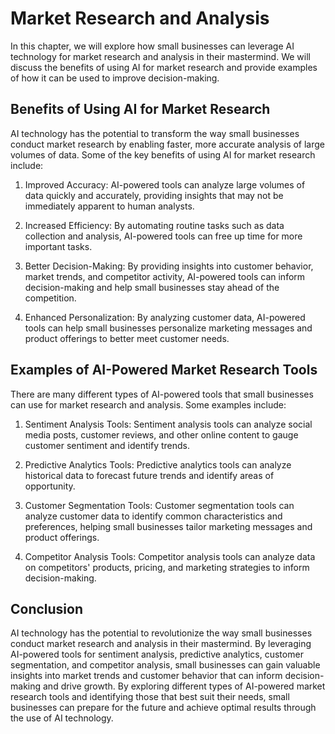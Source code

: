 Market Research and Analysis
========================================================================================

In this chapter, we will explore how small businesses can leverage AI technology for market research and analysis in their mastermind. We will discuss the benefits of using AI for market research and provide examples of how it can be used to improve decision-making.

Benefits of Using AI for Market Research
----------------------------------------

AI technology has the potential to transform the way small businesses conduct market research by enabling faster, more accurate analysis of large volumes of data. Some of the key benefits of using AI for market research include:

1. Improved Accuracy: AI-powered tools can analyze large volumes of data quickly and accurately, providing insights that may not be immediately apparent to human analysts.

2. Increased Efficiency: By automating routine tasks such as data collection and analysis, AI-powered tools can free up time for more important tasks.

3. Better Decision-Making: By providing insights into customer behavior, market trends, and competitor activity, AI-powered tools can inform decision-making and help small businesses stay ahead of the competition.

4. Enhanced Personalization: By analyzing customer data, AI-powered tools can help small businesses personalize marketing messages and product offerings to better meet customer needs.

Examples of AI-Powered Market Research Tools
--------------------------------------------

There are many different types of AI-powered tools that small businesses can use for market research and analysis. Some examples include:

1. Sentiment Analysis Tools: Sentiment analysis tools can analyze social media posts, customer reviews, and other online content to gauge customer sentiment and identify trends.

2. Predictive Analytics Tools: Predictive analytics tools can analyze historical data to forecast future trends and identify areas of opportunity.

3. Customer Segmentation Tools: Customer segmentation tools can analyze customer data to identify common characteristics and preferences, helping small businesses tailor marketing messages and product offerings.

4. Competitor Analysis Tools: Competitor analysis tools can analyze data on competitors' products, pricing, and marketing strategies to inform decision-making.

Conclusion
----------

AI technology has the potential to revolutionize the way small businesses conduct market research and analysis in their mastermind. By leveraging AI-powered tools for sentiment analysis, predictive analytics, customer segmentation, and competitor analysis, small businesses can gain valuable insights into market trends and customer behavior that can inform decision-making and drive growth. By exploring different types of AI-powered market research tools and identifying those that best suit their needs, small businesses can prepare for the future and achieve optimal results through the use of AI technology.
